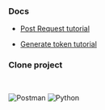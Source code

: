 ### Docs

- [Post Request tutorial](https://docs.samsungknox.com/devref/knox-configure/index.htm#tag/Content-Management-Application-APIs/operation/uploadInHouseApplicationUsingPOST "Upload package")

- [Generate token tutorial](https://docs.samsungknox.com/dev/knox-cloud-authentication/tutorial.htm "Knox Auth")

### Clone project

<pre>

</pre>

![Postman](https://img.shields.io/badge/Postman-FF6C37?style=for-the-badge&logo=postman&logoColor=white)
![Python](https://img.shields.io/badge/python-3670A0?style=for-the-badge&logo=python&logoColor=ffdd54)

